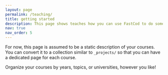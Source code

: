 ```yaml
---
layout: page
permalink: /teaching/
title: getting started
description: This page shows teaches how you can use FastCod to do some most basic jobs. A demo dataset is prepared for you to follow along. 
nav: true
nav_order: 5
---
```


For now, this page is assumed to be a static description of your courses. You can convert it to a collection similar to `_projects/` so that you can have a dedicated page for each course.

Organize your courses by years, topics, or universities, however you like!
